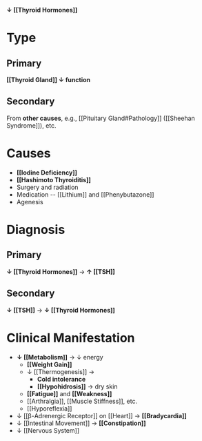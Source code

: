**↓ [[Thyroid Hormones]]**

# Type
## Primary
**[[Thyroid Gland]] ↓ function**

## Secondary
From **other causes**, e.g., [[Pituitary Gland#Pathology]] ([[Sheehan Syndrome]]), etc.

# Causes
- **[[Iodine Deficiency]]**
- **[[Hashimoto Thyroiditis]]**
- Surgery and radiation
- Medication -- [[Lithium]] and [[Phenybutazone]]
- Agenesis

# Diagnosis
## Primary
**↓ [[Thyroid Hormones]]** → **↑ [[TSH]]**

## Secondary
**↓ [[TSH]]** → **↓ [[Thyroid Hormones]]**

# Clinical Manifestation
- **↓ [[Metabolism]]** → ↓ energy
	- **[[Weight Gain]]**
	- ↓ [[Thermogenesis]] →
		- **Cold intolerance**
		- **[[Hypohidrosis]]** → dry skin
	- **[[Fatigue]]** and **[[Weakness]]**
	- [[Arthralgia]], [[Muscle Stiffness]], etc.
	- [[Hyporeflexia]]
- ↓ [[β-Adrenergic Receptor]] on [[Heart]] → **[[Bradycardia]]**
- ↓ [[Intestinal Movement]] → **[[Constipation]]**
- ↓ [[Nervous System]]